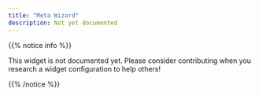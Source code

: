 ```yaml
---
title: "Meta Wizard"
description: Not yet documented
---
```


{{% notice info %}}

This widget is not documented yet. Please consider contributing when you research a widget configuration to help others! 

{{% /notice %}}
